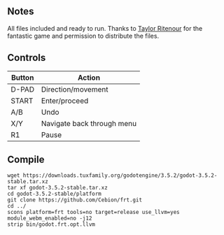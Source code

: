 ## Notes

All files included and ready to run. Thanks to [Taylor Ritenour]( https://taylorritenour.itch.io/hebi-hebi) for the fantastic game and permission to distribute the files.


## Controls

| Button  | Action                     |
| ------- | -------------------------- |
| D-PAD   | Direction/movement         |
| START   | Enter/proceed              |
| A/B     | Undo                       |
| X/Y     | Navigate back through menu |
| R1      | Pause                      |


## Compile

```shell
wget https://downloads.tuxfamily.org/godotengine/3.5.2/godot-3.5.2-stable.tar.xz  
tar xf godot-3.5.2-stable.tar.xz  
cd godot-3.5.2-stable/platform  
git clone https://github.com/Cebion/frt.git  
cd ../  
scons platform=frt tools=no target=release use_llvm=yes module_webm_enabled=no -j12  
strip bin/godot.frt.opt.llvm
```

